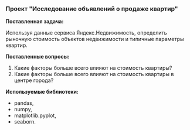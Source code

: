 ### Проект "Исследование объявлений о продаже квартир"

**Поставленная задача:**

Используя данные сервиса Яндекс.Недвижимость, определить рыночную стоимость объектов недвижимости и типичные параметры квартир.

**Поставленные вопросы:**
1. Какие факторы больше всего влияют на стоимость квартиры?
2. Какие факторы больше всего влияют на стоимость квартиры в центре города?

**Используемые библиотеки:**
* pandas,
* numpy,
* matplotlib.pyplot,
* seaborn.
